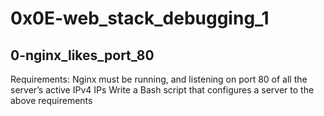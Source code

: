 # 0x0E-web_stack_debugging_1
## 0-nginx_likes_port_80
Requirements:
Nginx must be running, and listening on port 80 of all the server’s active IPv4 IPs
Write a Bash script that configures a server to the above requirements
